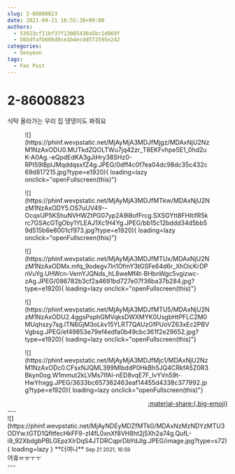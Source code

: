 ```yaml
---
slug: 2-86008823
date: 2021-09-21 16:55:38+09:00
authors:
  - 53923cf11bf37f13085430a5bc1d869f
  - 56bdfafb606d9ce1b4ecdd572595e242
categories:
  - Seoyeon
tags:
  - Fan Post
---
```


# 2-86008823

<div class="post-container" markdown="1">
<div class="content-container md-sidebar__scrollwrap" markdown="1">

식탁 올라가는 우리 집 댕댕이도 봐줘요
<figure markdown="1">
![](https://phinf.wevpstatic.net/MjAyMjA3MDJfMjgz/MDAxNjU2NzM1NzAxODU0.MUTkdZQOLTWu7jq42zr_T8EKFvhpe5E1_0hd2uK-A0Ag.-eQpdEdKA3gJiHry38SHz0-RPI59l8plJMqddqsxfZ4g.JPEG/0dff4c0f7ea04dc98dc35c432c69d817215.jpg?type=e1920){ loading=lazy onclick="openFullscreen(this)"}
</figure>

<figure markdown="1">
![](https://phinf.wevpstatic.net/MjAyMjA3MDJfMTkw/MDAxNjU2NzM1NzAxODY5.OS7uUV49--OcqxUP5KShuNVHWZtPG07yp2A9l8ofFrcg.SXSGYtt8FHItifR5krc7GSAcGTgOby1YLEAJ1Xc1H4Yg.JPEG/bb15c12bddd34d5bb59d515b6e8001cf973.jpg?type=e1920){ loading=lazy onclick="openFullscreen(this)"}
</figure>

<figure markdown="1">
![](https://phinf.wevpstatic.net/MjAyMjA3MDJfMTUx/MDAxNjU2NzM1NzAxODMx.mfq_9odegv7ln1OfmY3tGSFe64d6r_XhOicKrDPnVuYg.UHWcn-VemYJQNds_hL8weMf4t-BHbnWgc5vgizwc-zAg.JPEG/086782b3cf2a4691bd727e07f36ba37b284.jpg?type=e1920){ loading=lazy onclick="openFullscreen(this)"}
</figure>

<figure markdown="1">
![](https://phinf.wevpstatic.net/MjAyMjA3MDJfMTU5/MDAxNjU2NzM1NzAxODU2.4ggsPsphGMVqksDWXMYK0UsgbHtPFLC2M0MUqhszy7sg.lTN6GjM3oLkv15YLRT7QAUzGfPUoVZ63xEc2PBVVgbsg.JPEG/ef49853e79ef4edfa0b49cbc361f2e29652.jpg?type=e1920){ loading=lazy onclick="openFullscreen(this)"}
</figure>

<figure markdown="1">
![](https://phinf.wevpstatic.net/MjAyMjA3MDJfMjc1/MDAxNjU2NzM1NzAxODc0.CFsxNJQML399MlbddP0HkBh5JQ4CRkfA5Z0R3Bkyn0og.W1mmut2kLVMs7lfAl-nED8vqE7F_IvYVn59t-HwYhxgg.JPEG/3633bc657362463eaf14455d4338c377992.jpg?type=e1920){ loading=lazy onclick="openFullscreen(this)"}
</figure>


</div>
</div>

<div style="text-align: right;" markdown="1">
<a href="https://weverse.io/fromis9/fanpost/2-86008823" style="text-align: right;">:material-share:{.big-emoji}</a>
</div>
---

<div class="comments-container md-sidebar__scrollwrap" markdown="1">
<div class="comment" markdown="1">
<div class='id-container' markdown="1">
![](https://phinf.wevpstatic.net/MjAyNDEyMDZfMTk0/MDAxNzMzNDYzMTU3ODYw.tGTD1QfitfecHkFF9-zI4fL0xnXf8VH8ht2j5Xh2a74g.QufL-i9_92XbdgbPBLGEpzXIrDqS4JTDRCqprDbYdJIg.JPEG/image.jpg?type=s72){ loading=lazy }
**<span class="artist">더여니</span>** <small>Sep 21 2021, 16:59</small><br>
</div>
<div class='comment-body' markdown="1">
어휴ㅠㅠㅜㅜ
</div>
</div>
</div>
---
